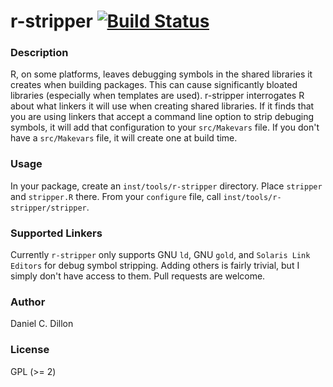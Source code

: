 # r-stripper [![Build Status](https://travis-ci.org/dcdillon/r-stripper.svg?branch=master)](https://travis-ci.org/dcdillon/r-stripper)

### Description

R, on some platforms, leaves debugging symbols in the shared libraries it creates when building packages.  This can cause significantly bloated libraries (especially when templates are used).  r-stripper interrogates R about what linkers it will use when creating shared libraries.  If it finds that you are using linkers that accept a command line option to strip debuging symbols, it will add that configuration to your `src/Makevars` file.  If you don't have a `src/Makevars` file, it will create one at build time.

### Usage

In your package, create an `inst/tools/r-stripper` directory.  Place `stripper` and `stripper.R` there.
From your `configure` file, call `inst/tools/r-stripper/stripper`.

### Supported Linkers

Currently `r-stripper` only supports GNU `ld`, GNU `gold`, and `Solaris Link Editors` for debug symbol stripping.  Adding others is fairly trivial, but I simply don't have access to them.  Pull requests are welcome.

### Author

Daniel C. Dillon

### License

GPL (>= 2)
